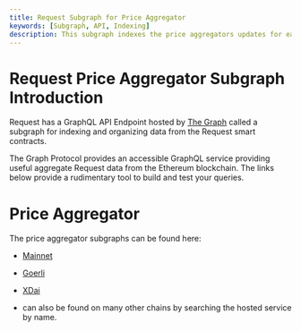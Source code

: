 ```yaml
---
title: Request Subgraph for Price Aggregator
keywords: [Subgraph, API, Indexing]
description: This subgraph indexes the price aggregators updates for easy query.
---
```


# Request Price Aggregator Subgraph Introduction

Request has a GraphQL API Endpoint hosted by [The Graph](https://thegraph.com/docs/about/introduction#what-the-graph-is) called a subgraph for indexing and organizing data from the Request smart contracts.

The Graph Protocol provides an accessible GraphQL service providing useful aggregate Request data from the Ethereum blockchain. The links below provide a rudimentary tool to build and test your queries.

# Price Aggregator

The price aggregator subgraphs can be found here:

- [Mainnet](https://thegraph.com/hosted-service/subgraph/requestnetwork/price-aggregators-mainnet)

- [Goerli](https://thegraph.com/hosted-service/subgraph/requestnetwork/price-aggregators-goerli)

- [XDai](https://thegraph.com/hosted-service/subgraph/requestnetwork/price-aggregators-xdai)

- can also be found on many other chains by searching the hosted service by name.
